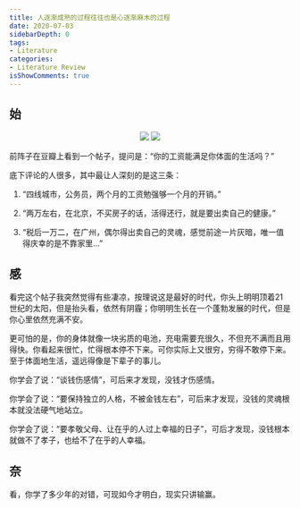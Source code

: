 ```yaml
---
title: 人逐渐成熟的过程往往也是心逐渐麻木的过程
date: 2020-07-03
sidebarDepth: 0
tags:
- Literature
categories:
- Literature Review
isShowComments: true
---
```


<Boxx/>

## 始
<p align="center">
    <img src="https://images.pexels.com/photos/416117/pexels-photo-416117.jpeg?auto=compress&cs=tinysrgb&dpr=1&w=323"/>
    <img src="https://images.pexels.com/photos/913416/pexels-photo-913416.jpeg?auto=compress&cs=tinysrgb&dpr=1&w=363    "/>
</p>

前阵子在豆瓣上看到一个帖子，提问是：“你的工资能满足你体面的生活吗？”

底下评论的人很多，其中最让人深刻的是这三条：

1. “四线城市，公务员，两个月的工资勉强够一个月的开销。”

2. “两万左右，在北京，不买房子的话，活得还行，就是要出卖自己的健康。”

3. “税后一万二，在广州，偶尔得出卖自己的灵魂，感觉前途一片灰暗，唯一值得庆幸的是不靠家里…”

## 感

看完这个帖子我突然觉得有些凄凉，按理说这是最好的时代，你头上明明顶着21世纪的太阳，但是抬头看，依然有阴霾；你明明生长在一个蓬勃发展的时代，但是你心里依然充满不安。

更可怕的是，你的身体就像一块劣质的电池，充电需要充很久，不但充不满而且用得快。你看起来很忙，忙得根本停不下来。可你实际上又很穷，穷得不敢停下来。至于体面地生活，遥远得像是下辈子的事儿。

你学会了说：“谈钱伤感情”，可后来才发现，没钱才伤感情。

你学会了说：“要保持独立的人格，不被金钱左右”，可后来才发现，没钱的灵魂根本就没法硬气地站立。

你学会了说：“要孝敬父母、让在乎的人过上幸福的日子”，可后才发现，没钱根本就做不了孝子，也给不了在乎的人幸福。

## 奈

看，你学了多少年的对错，可现如今才明白，现实只讲输赢。

<Reward/>
